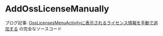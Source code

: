 # AddOssLicenseManually

ブログ記事: [OssLicensesMenuActivityに表示されるライセンス情報を手動で追加する](https://zawapro.com/?p=2121)
の完全なソースコード
